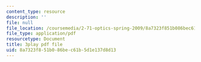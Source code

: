 ```yaml
---
content_type: resource
description: ''
file: null
file_location: /coursemedia/2-71-optics-spring-2009/8a7323f851b086bec61b5d1e137d8d13_VHIJPHqwV_0.pdf
file_type: application/pdf
resourcetype: Document
title: 3play pdf file
uid: 8a7323f8-51b0-86be-c61b-5d1e137d8d13
---
```

